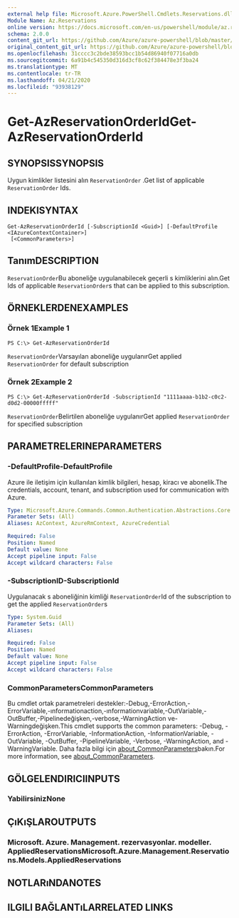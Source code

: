 ```yaml
---
external help file: Microsoft.Azure.PowerShell.Cmdlets.Reservations.dll-Help.xml
Module Name: Az.Reservations
online version: https://docs.microsoft.com/en-us/powershell/module/az.reservations/get-azreservationorderid
schema: 2.0.0
content_git_url: https://github.com/Azure/azure-powershell/blob/master/src/Reservations/Reservations/help/Get-AzReservationOrderId.md
original_content_git_url: https://github.com/Azure/azure-powershell/blob/master/src/Reservations/Reservations/help/Get-AzReservationOrderId.md
ms.openlocfilehash: 31cccc3c2bde38593bcc1b54d86940f07716a0db
ms.sourcegitcommit: 6a91b4c545350d316d3cf8c62f384478e3f3ba24
ms.translationtype: MT
ms.contentlocale: tr-TR
ms.lasthandoff: 04/21/2020
ms.locfileid: "93938129"
---
```

# <span data-ttu-id="785d0-101">Get-AzReservationOrderId</span><span class="sxs-lookup"><span data-stu-id="785d0-101">Get-AzReservationOrderId</span></span>

## <span data-ttu-id="785d0-102">SYNOPSIS</span><span class="sxs-lookup"><span data-stu-id="785d0-102">SYNOPSIS</span></span>
<span data-ttu-id="785d0-103">Uygun kimlikler listesini alın `ReservationOrder` .</span><span class="sxs-lookup"><span data-stu-id="785d0-103">Get list of applicable `ReservationOrder` Ids.</span></span>

## <span data-ttu-id="785d0-104">INDEKI</span><span class="sxs-lookup"><span data-stu-id="785d0-104">SYNTAX</span></span>

```
Get-AzReservationOrderId [-SubscriptionId <Guid>] [-DefaultProfile <IAzureContextContainer>]
 [<CommonParameters>]
```

## <span data-ttu-id="785d0-105">Tanım</span><span class="sxs-lookup"><span data-stu-id="785d0-105">DESCRIPTION</span></span>
<span data-ttu-id="785d0-106">`ReservationOrder`Bu aboneliğe uygulanabilecek geçerli s kimliklerini alın.</span><span class="sxs-lookup"><span data-stu-id="785d0-106">Get Ids of applicable `ReservationOrder`s that can be applied to this subscription.</span></span>

## <span data-ttu-id="785d0-107">ÖRNEKLERDEN</span><span class="sxs-lookup"><span data-stu-id="785d0-107">EXAMPLES</span></span>

### <span data-ttu-id="785d0-108">Örnek 1</span><span class="sxs-lookup"><span data-stu-id="785d0-108">Example 1</span></span>
```
PS C:\> Get-AzReservationOrderId
```

<span data-ttu-id="785d0-109">`ReservationOrder`Varsayılan aboneliğe uygulanır</span><span class="sxs-lookup"><span data-stu-id="785d0-109">Get applied `ReservationOrder` for default subscription</span></span>

### <span data-ttu-id="785d0-110">Örnek 2</span><span class="sxs-lookup"><span data-stu-id="785d0-110">Example 2</span></span>
```
PS C:\> Get-AzReservationOrderId -SubscriptionId "1111aaaa-b1b2-c0c2-d0d2-00000fffff"
```

<span data-ttu-id="785d0-111">`ReservationOrder`Belirtilen aboneliğe uygulanır</span><span class="sxs-lookup"><span data-stu-id="785d0-111">Get applied `ReservationOrder` for specified subscription</span></span>

## <span data-ttu-id="785d0-112">PARAMETRELERINE</span><span class="sxs-lookup"><span data-stu-id="785d0-112">PARAMETERS</span></span>

### <span data-ttu-id="785d0-113">-DefaultProfile</span><span class="sxs-lookup"><span data-stu-id="785d0-113">-DefaultProfile</span></span>
<span data-ttu-id="785d0-114">Azure ile iletişim için kullanılan kimlik bilgileri, hesap, kiracı ve abonelik.</span><span class="sxs-lookup"><span data-stu-id="785d0-114">The credentials, account, tenant, and subscription used for communication with Azure.</span></span>

```yaml
Type: Microsoft.Azure.Commands.Common.Authentication.Abstractions.Core.IAzureContextContainer
Parameter Sets: (All)
Aliases: AzContext, AzureRmContext, AzureCredential

Required: False
Position: Named
Default value: None
Accept pipeline input: False
Accept wildcard characters: False
```

### <span data-ttu-id="785d0-115">-SubscriptionID</span><span class="sxs-lookup"><span data-stu-id="785d0-115">-SubscriptionId</span></span>
<span data-ttu-id="785d0-116">Uygulanacak s aboneliğinin kimliği `ReservationOrder`</span><span class="sxs-lookup"><span data-stu-id="785d0-116">Id of the subscription to get the applied `ReservationOrder`s</span></span>

```yaml
Type: System.Guid
Parameter Sets: (All)
Aliases:

Required: False
Position: Named
Default value: None
Accept pipeline input: False
Accept wildcard characters: False
```

### <span data-ttu-id="785d0-117">CommonParameters</span><span class="sxs-lookup"><span data-stu-id="785d0-117">CommonParameters</span></span>
<span data-ttu-id="785d0-118">Bu cmdlet ortak parametreleri destekler:-Debug,-ErrorAction,-ErrorVariable,-ınformationaction,-ınformationvariable,-OutVariable,-OutBuffer,-Pipelinedeğişken,-verbose,-WarningAction ve-Warningdeğişken.</span><span class="sxs-lookup"><span data-stu-id="785d0-118">This cmdlet supports the common parameters: -Debug, -ErrorAction, -ErrorVariable, -InformationAction, -InformationVariable, -OutVariable, -OutBuffer, -PipelineVariable, -Verbose, -WarningAction, and -WarningVariable.</span></span> <span data-ttu-id="785d0-119">Daha fazla bilgi için [about_CommonParameters](http://go.microsoft.com/fwlink/?LinkID=113216)bakın.</span><span class="sxs-lookup"><span data-stu-id="785d0-119">For more information, see [about_CommonParameters](http://go.microsoft.com/fwlink/?LinkID=113216).</span></span>

## <span data-ttu-id="785d0-120">GÖLGELENDIRICI</span><span class="sxs-lookup"><span data-stu-id="785d0-120">INPUTS</span></span>

### <span data-ttu-id="785d0-121">Yabilirsiniz</span><span class="sxs-lookup"><span data-stu-id="785d0-121">None</span></span>

## <span data-ttu-id="785d0-122">ÇıKıŞLAR</span><span class="sxs-lookup"><span data-stu-id="785d0-122">OUTPUTS</span></span>

### <span data-ttu-id="785d0-123">Microsoft. Azure. Management. rezervasyonlar. modeller. AppliedReservations</span><span class="sxs-lookup"><span data-stu-id="785d0-123">Microsoft.Azure.Management.Reservations.Models.AppliedReservations</span></span>

## <span data-ttu-id="785d0-124">NOTLARıNDA</span><span class="sxs-lookup"><span data-stu-id="785d0-124">NOTES</span></span>

## <span data-ttu-id="785d0-125">ILGILI BAĞLANTıLAR</span><span class="sxs-lookup"><span data-stu-id="785d0-125">RELATED LINKS</span></span>
